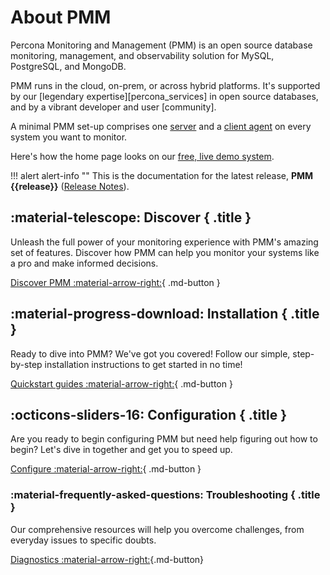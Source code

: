 # About PMM

Percona Monitoring and Management (PMM) is an open source database monitoring, management, and observability solution for MySQL, PostgreSQL, and MongoDB.

PMM runs in the cloud, on-prem, or across hybrid platforms. It's supported by our [legendary expertise][percona_services] in open source databases, and by a vibrant developer and user [community].

A minimal PMM set-up comprises one [server](reference/index.md#pmm-server) and a [client agent](reference/index.md#pmm-client) on every system you want to monitor.

Here's how the home page looks on our <a href='https://pmmdemo.percona.com/' target='_blank'>free, live demo system</a>.

!!! alert alert-info ""
    This is the documentation for the latest release, **PMM {{release}}** ([Release Notes](release-notes/{{release}}.md)).

<div data-grid markdown><div data-banner markdown>

## :material-telescope: Discover { .title }

Unleash the full power of your monitoring experience with PMM's amazing set of features. Discover how PMM can help you monitor your systems like a pro and make informed decisions.

[Discover PMM :material-arrow-right:](discover-pmm/features.md){ .md-button }


</div><div data-banner markdown>

## :material-progress-download: Installation { .title }

Ready to dive into PMM? We've got you covered! Follow our simple, step-by-step installation instructions to get started in no time!

[Quickstart guides :material-arrow-right:](quickstart.md){ .md-button }

</div><div data-banner markdown>

## :octicons-sliders-16: Configuration { .title }

Are you ready to begin configuring PMM  but need help figuring out how to begin? Let's dive in together and get you to speed up.

[Configure :material-arrow-right:](configure.md){ .md-button }

</div><div data-banner markdown>

### :material-frequently-asked-questions: Troubleshooting { .title }

Our comprehensive resources will help you overcome challenges, from everyday issues to specific doubts.

[Diagnostics :material-arrow-right:](debug.md){.md-button}

</div>
</div>



